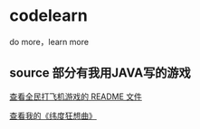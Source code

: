 # codelearn
do more，learn more
## source 部分有我用JAVA写的游戏
[查看全民打飞机游戏的 README 文件](./source/big%20homework/README.md)

[查看我的《纬度狂想曲》](./source/txtgame/SpaceGame.java)

